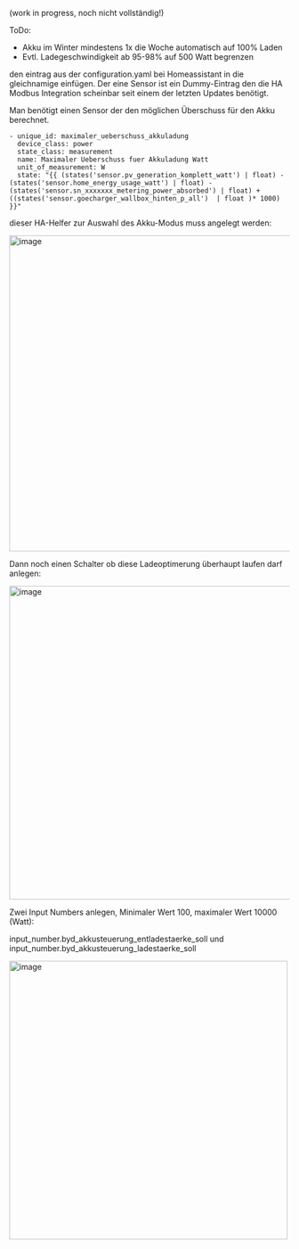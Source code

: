 (work in progress, noch nicht vollständig!)

ToDo:
- Akku im Winter mindestens 1x die Woche automatisch auf 100% Laden
- Evtl. Ladegeschwindigkeit ab 95-98% auf 500 Watt begrenzen

den eintrag aus der configuration.yaml bei Homeassistant in die gleichnamige einfügen. Der eine Sensor ist ein Dummy-Eintrag den die HA Modbus Integration scheinbar seit einem der letzten Updates benötigt.

Man benötigt einen Sensor der den möglichen Überschuss für den Akku berechnet. 

    - unique_id: maximaler_ueberschuss_akkuladung
      device_class: power
      state_class: measurement
      name: Maximaler Ueberschuss fuer Akkuladung Watt
      unit_of_measurement: W
      state: "{{ (states('sensor.pv_generation_komplett_watt') | float) - (states('sensor.home_energy_usage_watt') | float) - (states('sensor.sn_xxxxxxx_metering_power_absorbed') | float) + ((states('sensor.goecharger_wallbox_hinten_p_all')  | float )* 1000)  }}"


dieser HA-Helfer zur Auswahl des Akku-Modus muss angelegt werden:

<img width="567" alt="image" src="https://github.com/Optic00/ha-smase-akkusteuerung/assets/20187253/19fdf3d8-f7ef-45d4-a5eb-36d821aeb237">

Dann noch einen Schalter ob diese Ladeoptimerung überhaupt laufen darf anlegen:

<img width="563" alt="image" src="https://github.com/Optic00/ha-smase-akkusteuerung/assets/20187253/b5939bc3-6930-4772-93df-3e0b47b6b0f3">

Zwei Input Numbers anlegen, Minimaler Wert 100, maximaler Wert 10000 (Watt):

input_number.byd_akkusteuerung_entladestaerke_soll und 
input_number.byd_akkusteuerung_ladestaerke_soll

<img width="500" alt="image" src="https://github.com/Optic00/ha-smase-akkusteuerung/assets/20187253/6a1ae098-817a-4029-b732-442eeee4ae6d">
